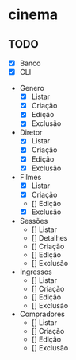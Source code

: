 # cinema

## TODO

- [x] Banco
- [x] CLI
- Genero
  - [x] Listar
  - [x] Criação
  - [x] Edição
  - [x] Exclusão
- Diretor
  - [x] Listar
  - [x] Criação
  - [x] Edição
  - [x] Exclusão
- Filmes
  - [x] Listar
  - [x] Criação
  - [] Edição
  - [x] Exclusão
- Sessões
  - [] Listar
  - [] Detalhes
  - [] Criação
  - [] Edição
  - [] Exclusão
- Ingressos
  - [] Listar
  - [] Criação
  - [] Edição
  - [] Exclusão
- Compradores
  - [] Listar
  - [] Criação
  - [] Edição
  - [] Exclusão

